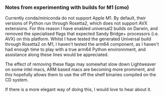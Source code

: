 ### Notes from experimenting with builds for M1 (cmo)

Currently conda/miniconda do not support Apple M1. By default, their versions of Python run through Rosetta2, which does not support AVX extensions. For this reason I have enabled universal2 builds on Darwin, and removed the specialised flags that expected Sandy Bridge+ processors (i.e. AVX) on this platform.
Whilst I have tested the generated Universal build through Rosetta2 on M1, I haven't tested the arm64 component, as I haven't had enough time to play with a true arm64 Python environnment, and assistance along these lines would be appreciated.

The effect of removing these flags may somewhat slow down Lightweaver on some intel macs, ARM based macs are becoming more prominent, and this hopefully allows them to use the off the shelf binaries compiled on the CD system.

If there is a more elegant way of doing this, I would love to hear about it.
